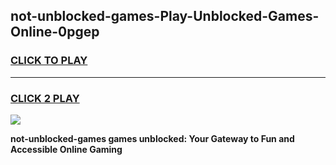 
## not-unblocked-games-Play-Unblocked-Games-Online-0pgep
<h3>
<a href="https://premium76.site?title=not-unblocked-games&ref=25A">CLICK TO PLAY</a></h3>
<hr>

<h3>
<a href="https://premium76.site?title=not-unblocked-games&ref=25A">CLICK 2 PLAY</a>
  
</h3>

<a href="https://premium76.site?title=not-unblocked-games&ref=25A"><img src="https://clearcache.store/games.png"></a>


**not-unblocked-games games unblocked: Your Gateway to Fun and Accessible Online Gaming**
